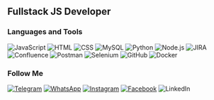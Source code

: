 

## Fullstack JS Developer

### Languages and Tools
![JavaScript](https://img.shields.io/badge/-JavaScript-2B2B2B?style-for-the-badge&logo=javascript)
![HTML](https://img.shields.io/badge/-HTML-2B2B2B?style-for-the-badge&logo=html5)
![CSS](https://img.shields.io/badge/-CSS-2B2B2B?style-for-the-badge&logo=css3&logoColor=2C97CC)
![MySQL](https://img.shields.io/badge/-SQL-2B2B2B?style-for-the-badge&logo=mysql)
![Python](https://img.shields.io/badge/-Python-2B2B2B?style-for-the-badge&logo=python)
![Node.js](https://img.shields.io/badge/-Node.js-2B2B2B?style-for-the-badge&logo=nodejs)
![JIRA](https://img.shields.io/badge/-JIRA-2B2B2B?style-for-the-badge&logo=jira&logoColor=0757CE)
![Confluence](https://img.shields.io/badge/-Confluence-2B2B2B?style-for-the-badge&logo=confluence&logoColor=1A71E8)
![Postman](https://img.shields.io/badge/-Postman-2B2B2B?style-for-the-badge&logo=Postman)
![Selenium](https://img.shields.io/badge/-Selenium-2B2B2B?style-for-the-badge&logo=selenium)
![GitHub](https://img.shields.io/badge/-GitHub-2B2B2B?style-for-the-badge&logo=github)
![Docker](https://img.shields.io/badge/-Docker-2B2B2B?style-for-the-badge&logo=docker&logoColor=1A71E8)





### Follow Me

[![Telegram](https://img.shields.io/badge/-Telegram-2B2B2B?style-for-the-badge&logo=telegram)](https://t.me/buuuumba)
[![WhatsApp](https://img.shields.io/badge/-WhatsApp-2B2B2B?style-for-the-badge&logo=whatsapp)](https://api.whatsapp.com/send?%20phone=79606947375)
[![Instagram](https://img.shields.io/badge/-Instagram-2B2B2B?style-for-the-badge&logo=instagram)](https://www.instagram.com/noinstaboy)
[![Facebook](https://img.shields.io/badge/-Facebook-2B2B2B?style-for-the-badge&logo=Facebook)](https://www.facebook.com/dmitriy.bukreev.9/)
![LinkedIn](https://img.shields.io/badge/-LinkedIn-2B2B2B?style-for-the-badge&logo=linkedin&logoColor=0C61BF)
